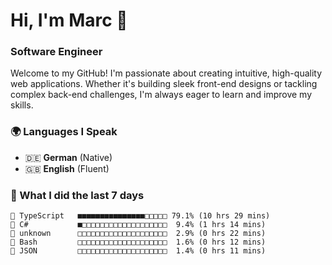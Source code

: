 # Hi, I'm Marc 👋 
### Software Engineer

Welcome to my GitHub! I'm passionate about creating intuitive, high-quality web applications. Whether it's building sleek front-end designs or tackling complex back-end challenges, I'm always eager to learn and improve my skills.  

### 🌍 Languages I Speak  
- 🇩🇪 **German** (Native)  
- 🇬🇧 **English** (Fluent)

### 🤯 What I did the last 7 days

```
🔷 TypeScript   ■■■■■■■■■■■■■■■□□□□□ 79.1% (10 hrs 29 mins)
🔷 C#           ■□□□□□□□□□□□□□□□□□□□  9.4% (1 hrs 14 mins)
📄 unknown      □□□□□□□□□□□□□□□□□□□□  2.9% (0 hrs 22 mins)
📄 Bash         □□□□□□□□□□□□□□□□□□□□  1.6% (0 hrs 12 mins)
📄 JSON         □□□□□□□□□□□□□□□□□□□□  1.4% (0 hrs 11 mins)
```